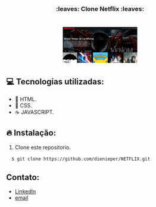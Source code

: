 <h3 align="center">
  :leaves: Clone Netflix :leaves:
</h3>

<h1 align="center">
    <img alt="clone NETFLIX" src="./img/netflix.png" width="200" heigth="416" />
</h1>

## :computer: Tecnologias utilizadas:

- 🥣 HTML.
- 🎃 CSS.
- ☕️ JAVASCRIPT.

## :fire: Instalação:

1. Clone este repositorio.

```sh
  $ git clone https://github.com/dienieper/NETFLIX.git
```

## Contato:

- [LinkedIn](https://www.linkedin.com/in/dienieper-oliveira-98a7a4217/)
- [email](dienieper@outlook.com)
